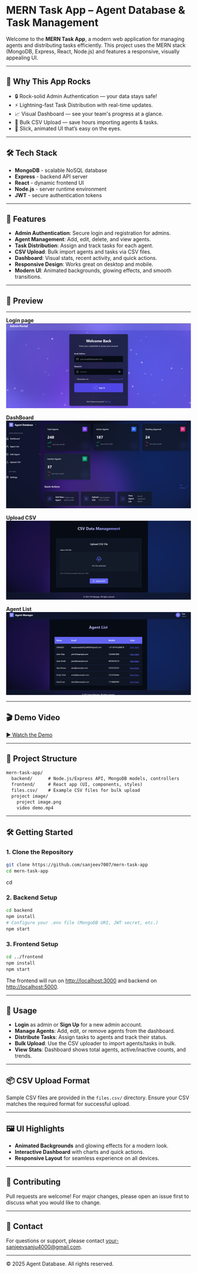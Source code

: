 # MERN Task App – Agent Database & Task Management

Welcome to the **MERN Task App**, a modern web application for managing agents and distributing tasks efficiently. This project uses the MERN stack (MongoDB, Express, React, Node.js) and features a responsive, visually appealing UI.
    
---

## 🚀 Why This App Rocks

- 🔒 Rock-solid Admin Authentication — your data stays safe!
- ⚡ Lightning-fast Task Distribution with real-time updates.
- 📈 Visual Dashboard — see your team's progress at a glance.
- 📂 Bulk CSV Upload — save hours importing agents & tasks.
- 🎨 Slick, animated UI that’s easy on the eyes.

---

## 🛠️ Tech Stack

- **MongoDB** - scalable NoSQL database
- **Express** - backend API server
- **React** - dynamic frontend UI
- **Node.js** - server runtime environment
- **JWT** - secure authentication tokens

---

## 🚀 Features

- **Admin Authentication**: Secure login and registration for admins.
- **Agent Management**: Add, edit, delete, and view agents.
- **Task Distribution**: Assign and track tasks for each agent.
- **CSV Upload**: Bulk import agents and tasks via CSV files.
- **Dashboard**: Visual stats, recent activity, and quick actions.
- **Responsive Design**: Works great on desktop and mobile.
- **Modern UI**: Animated backgrounds, glowing effects, and smooth transitions.

---

## 📸 Preview

---

**Login page**
![Project Screenshot](/project%20image/Login%20page.png)

**DashBoard**
![Project Screenshot](/project%20image/project%20image%20.png)

**Upload CSV**
![Project Screenshot](/project%20image/upload%20csv.png)

**Agent List**
![Project Screenshot](/project%20image/agent%20list.png)

---

## 🎬 Demo Video

[▶️ Watch the Demo](https://drive.google.com/drive/folders/1E_Z1pH6OO4tAewr8rqfN4Gg_r1mYtcTw?usp=sharing)

---

## 📂 Project Structure

```
mern-task-app/
  backend/      # Node.js/Express API, MongoDB models, controllers
  frontend/     # React app (UI, components, styles)
  files.csv/    # Example CSV files for bulk upload
  project image/
    project image.png
    video demo.mp4
```

---

## 🛠️ Getting Started

### 1. Clone the Repository

```sh
git clone https://github.com/sanjeev7007/mern-task-app
cd mern-task-app
```
cd 
### 2. Backend Setup

```sh
cd backend
npm install
# Configure your .env file (MongoDB URI, JWT secret, etc.)
npm start
```

### 3. Frontend Setup

```sh
cd ../frontend
npm install
npm start
```

The frontend will run on [http://localhost:3000](http://localhost:3000) and backend on [http://localhost:5000](http://localhost:5000).

---

## 📄 Usage

- **Login** as admin or **Sign Up** for a new admin account.
- **Manage Agents**: Add, edit, or remove agents from the dashboard.
- **Distribute Tasks**: Assign tasks to agents and track their status.
- **Bulk Upload**: Use the CSV uploader to import agents/tasks in bulk.
- **View Stats**: Dashboard shows total agents, active/inactive counts, and trends.

---

## 📦 CSV Upload Format

Sample CSV files are provided in the `files.csv/` directory. Ensure your CSV matches the required format for successful upload.

---

## 🖼️ UI Highlights

- **Animated Backgrounds** and glowing effects for a modern look.
- **Interactive Dashboard** with charts and quick actions.
- **Responsive Layout** for seamless experience on all devices.

---

## 🤝 Contributing

Pull requests are welcome! For major changes, please open an issue first to discuss what you would like to change.

---

## 📧 Contact

For questions or support, please contact [your-sanjeevsanju4000@gmail.com](mailto:your-sanjeevsanju4000@gmail.com).

---

© 2025 Agent Database. All rights reserved.